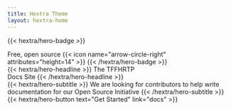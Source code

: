 ```yaml
---
title: Hextra Theme
layout: hextra-home
---
```


{{< hextra/hero-badge >}}
  <div class="hx-w-2 hx-h-2 hx-rounded-full hx-bg-primary-400"></div>
  <span>Free, open source</span>
  {{< icon name="arrow-circle-right" attributes="height=14" >}}
{{< /hextra/hero-badge >}}

<div class="hx-mt-6 hx-mb-6">
{{< hextra/hero-headline >}}
  The TFFHRTP&nbsp;<br class="sm:hx-block hx-hidden" />Docs Site
{{< /hextra/hero-headline >}}
</div>

<div class="hx-mb-12">
{{< hextra/hero-subtitle >}}
  We are looking for contributors to help write&nbsp;<br class="sm:hx-block hx-hidden" />documentation for our Open Source Initiative
{{< /hextra/hero-subtitle >}}
</div>

<div class="hx-mb-6">
{{< hextra/hero-button text="Get Started" link="docs" >}}
</div>
